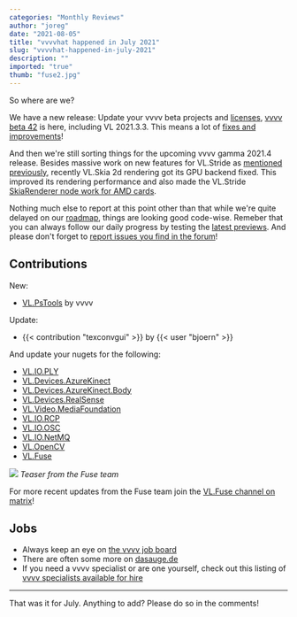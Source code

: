 ```yaml
---
categories: "Monthly Reviews"
author: "joreg"
date: "2021-08-05"
title: "vvvvhat happened in July 2021"
slug: "vvvvhat-happened-in-july-2021"
description: ""
imported: "true"
thumb: "fuse2.jpg"
---
```


So where are we?

We have a new release: Update your vvvv beta projects and [licenses](https://store.vvvv.org), [vvvv beta 42](/blog/2021/vvvv50beta42) is here, including VL 2021.3.3. This means a lot of [fixes and improvements](https://thegraybook.vvvv.org/changelog/2021.3.html)!

And then we're still sorting things for the upcoming vvvv gamma 2021.4 release. Besides massive work on new features for VL.Stride as [mentioned previously](/blog/2021/vvvvhat-happened-in-june-2021), recently VL.Skia 2d rendering got its GPU backend fixed. This improved its rendering performance and also made the VL.Stride [SkiaRenderer node work for AMD cards](https://discourse.vvvv.org/t/skiarenderer-not-working-since-3-0/18810/33).

Nothing much else to report at this point other than that while we're quite delayed on our [roadmap](https://thegraybook.vvvv.org/roadmap/planned.html), things are looking good code-wise. Remeber that you can always follow our daily progress by testing the [latest previews](visualprogramming.net/#Download). And please don't forget to [report issues you find in the forum](https://discourse.vvvv.org/c/vvvv-gamma/bug/31)!

## Contributions

New:
* [VL.PsTools](https://www.nuget.org/packages/VL.PsTools) by vvvv

Update:
* {{< contribution "texconvgui" >}} by {{< user "bjoern" >}}

And update your nugets for the following:
* [VL.IO.PLY](https://www.nuget.org/packages/VL.IO.PLY/)
* [VL.Devices.AzureKinect](https://www.nuget.org/packages/VL.Devices.AzureKinect)
* [VL.Devices.AzureKinect.Body](https://www.nuget.org/packages/VL.Devices.AzureKinect.Body)
* [VL.Devices.RealSense](https://www.nuget.org/packages/VL.Devices.RealSense)
* [VL.Video.MediaFoundation](https://www.nuget.org/packages/VL.Video.MediaFoundation)
* [VL.IO.RCP](https://www.nuget.org/packages/VL.IO.RCP)
* [VL.IO.OSC](https://www.nuget.org/packages/VL.IO.OSC)
* [VL.IO.NetMQ](https://www.nuget.org/packages/VL.IO.NetMQ)
* [VL.OpenCV](https://www.nuget.org/packages/VL.OpenCV)
* [VL.Fuse](https://www.nuget.org/packages/VL.Fuse)

![](fuse2.jpg) 
*Teaser from the Fuse team*

For more recent updates from the Fuse team join the [VL.Fuse channel on matrix](https://matrix.to/#/#VL.Fuse:matrix.org)!

## Jobs

* Always keep an eye on [the vvvv job board](https://discourse.vvvv.org/c/jobs)
* There are often some more on [dasauge.de](https://dasauge.de/sta/Vvvv/)
* If you need a vvvv specialist or are one yourself, check out this listing of [vvvv specialists available for hire](https://vvvv.org/documentation/vvvv-specialists-available-for-hire)

---

That was it for July. Anything to add? Please do so in the comments!